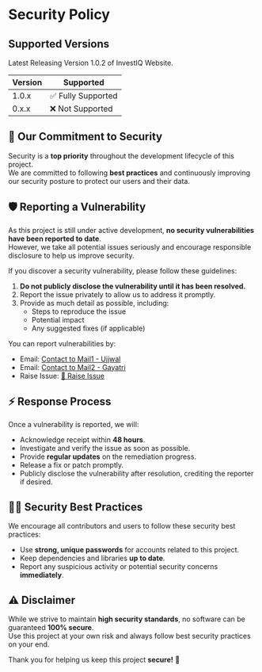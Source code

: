 # Security Policy

## Supported Versions

Latest Releasing Version 1.0.2 of InvestIQ Website.

| Version | Supported          |
| ------- | ------------------ |
| 1.0.x   | ✅ Fully Supported |
| 0.x.x   | ❌ Not Supported   |

## 🔐 Our Commitment to Security

Security is a **top priority** throughout the development lifecycle of this project.  
We are committed to following **best practices** and continuously improving our security posture to protect our users and their data.


## 🛡️ Reporting a Vulnerability

As this project is still under active development, **no security vulnerabilities have been reported to date**.  
However, we take all potential issues seriously and encourage responsible disclosure to help us improve security.

If you discover a security vulnerability, please follow these guidelines:

1. **Do not publicly disclose the vulnerability until it has been resolved.**
2. Report the issue privately to allow us to address it promptly.
3. Provide as much detail as possible, including:
   - Steps to reproduce the issue
   - Potential impact
   - Any suggested fixes (if applicable)

You can report vulnerabilities by:

- Email: [Contact to Mail1 - Ujjwal](mailto:ujjwalsaini0007+investiq@gmail.com)
- Email: [Contact to Mail2 - Gayatri](mailto:gayatrisingh9317@gmail.com)
- Raise Issue: [🚨 Raise Issue](https://github.com/UjjwalSaini07/InvestIQ/issues)

## ⚡ Response Process

Once a vulnerability is reported, we will:

- Acknowledge receipt within **48 hours**.
- Investigate and verify the issue as soon as possible.
- Provide **regular updates** on the remediation progress.
- Release a fix or patch promptly.
- Publicly disclose the vulnerability after resolution, crediting the reporter if desired.

## 🧑‍💻 Security Best Practices

We encourage all contributors and users to follow these security best practices:

- Use **strong, unique passwords** for accounts related to this project.
- Keep dependencies and libraries **up to date**.
- Report any suspicious activity or potential security concerns **immediately**.

## ⚠️ Disclaimer

While we strive to maintain **high security standards**, no software can be guaranteed **100% secure**.  
Use this project at your own risk and always follow best security practices on your end.

Thank you for helping us keep this project **secure!** 🙏
